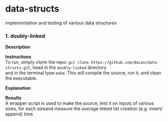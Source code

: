 # data-structs
implementation and testing of various data structures

### 1. doubly-linked

**Description**  

**Instructions**  
To run, simply clone the repo: ```git clone https://github.com/0xLeo/data-structs.git```, head in the ```doubly-linked``` directory  
 and in the terminal type ```make```. This will compile the source, run it, and clean the executable.
 
 **Explanation**  
 
 **Results**  
 A wrapper script is used to make the source, test it on inputs of various sizes, for each sizeand measure the average linked   list creation (e.g. insert/ append) time. 
